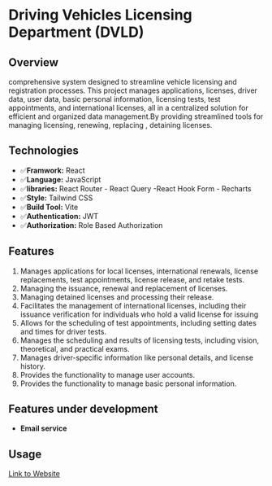 # Driving Vehicles Licensing Department (DVLD)


## Overview
  comprehensive system designed to streamline vehicle licensing and registration processes. This project manages applications, licenses, driver data, user data, basic personal information, licensing tests, test appointments, and international licenses, all in a centralized solution for efficient and       organized data management.By providing streamlined tools for managing licensing, renewing, replacing , detaining licenses.

## Technologies
  - ✅**Framwork:** React
  - ✅**Language:** JavaScript
  - ✅**libraries:** React Router - React Query -React Hook Form - Recharts
  - ✅**Style:** Tailwind CSS
  - ✅**Build Tool:** Vite
  - ✅**Authentication:** JWT
  - ✅**Authorization:** Role Based Authorization
  
## Features
  1. Manages applications for local licenses, international renewals, license replacements, test appointments, license release, and retake tests.
  2. Managing the issuance, renewal and replacement  of licenses.
  3. Managing detained licenses and processing their release.
  4. Facilitates the management of international licenses, including their issuance verification for individuals who hold a valid license  for issuing 
  5. Allows for the scheduling of test appointments, including setting dates and times for driver tests.
  6. Manages the scheduling and results of licensing tests, including vision, theoretical, and practical exams.
  7. Manages driver-specific information like personal details, and license history.
  8. Provides the functionality to manage user accounts.
  9. Provides the functionality to manage  basic personal information.


## Features under development
  - **Email service**
  
## Usage
[Link to Website](https://licensemanagment.netlify.app)
